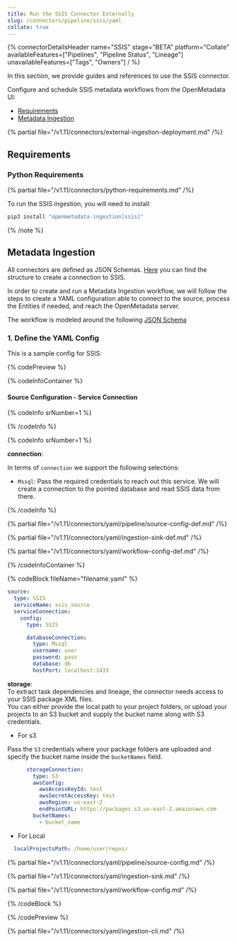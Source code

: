 ```yaml
---
title: Run the SSIS Connector Externally
slug: /connectors/pipeline/ssis/yaml
collate: true
---
```


{% connectorDetailsHeader
name="SSIS"
stage="BETA"
platform="Collate"
availableFeatures=["Pipelines", "Pipeline Status", "Lineage"]
unavailableFeatures=["Tags", "Owners"]
/ %}

In this section, we provide guides and references to use the SSIS connector.

Configure and schedule SSIS metadata workflows from the OpenMetadata UI:

- [Requirements](#requirements)
- [Metadata Ingestion](#metadata-ingestion)

{% partial file="/v1.11/connectors/external-ingestion-deployment.md" /%}

## Requirements

### Python Requirements

{% partial file="/v1.11/connectors/python-requirements.md" /%}

To run the SSIS ingestion, you will need to install:

```bash
pip3 install "openmetadata-ingestion[ssis]"
```


{% /note %}


## Metadata Ingestion

All connectors are defined as JSON Schemas.
[Here](https://github.com/open-metadata/OpenMetadata/blob/main/openmetadata-spec/src/main/resources/json/schema/entity/services/connections/pipeline/ssisConnection.json)
you can find the structure to create a connection to SSIS.

In order to create and run a Metadata Ingestion workflow, we will follow
the steps to create a YAML configuration able to connect to the source,
process the Entities if needed, and reach the OpenMetadata server.

The workflow is modeled around the following
[JSON Schema](https://github.com/open-metadata/OpenMetadata/blob/main/openmetadata-spec/src/main/resources/json/schema/metadataIngestion/workflow.json)

### 1. Define the YAML Config

This is a sample config for SSIS:

{% codePreview %}

{% codeInfoContainer %}

#### Source Configuration - Service Connection

{% codeInfo srNumber=1 %}

{% /codeInfo %}

{% codeInfo srNumber=1 %}

**connection**: 

In terms of `connection` we support the following selections:

- `Mssql`: Pass the required credentials to reach out this service. We will
  create a connection to the pointed database and read SSIS data from there.

{% /codeInfo %}

{% partial file="/v1.11/connectors/yaml/pipeline/source-config-def.md" /%}

{% partial file="/v1.11/connectors/yaml/ingestion-sink-def.md" /%}

{% partial file="/v1.11/connectors/yaml/workflow-config-def.md" /%}

{% /codeInfoContainer %}

{% codeBlock fileName="filename.yaml" %}

```yaml {% isCodeBlock=true %}
source:
  type: SSIS
  serviceName: ssis_source
  serviceConnection:
    config:
      type: SSIS
```
```yaml {% srNumber=6 %}
      databaseConnection:
        type: Mssql
        username: user
        password: pass
        database: db
        hostPort: localhost:1433
```

**storage**:  
To extract task dependencies and lineage, the connector needs access to your SSIS package XML files.  
You can either provide the local path to your project folders, or upload your projects to an S3 bucket and supply the bucket name along with S3 credentials.

- For s3

Pass the `S3` credentials where your package folders are uploaded and specify the bucket name inside the `bucketNames` field.


```yaml {% srNumber=7 %}
      storageConnection:
        type: S3
        awsConfig:
          awsAccessKeyId: test
          awsSecretAccessKey: test
          awsRegion: us-east-2
          endPointURL: https://packages.s3.us-east-2.amazonaws.com
        bucketNames: 
          - bucket_name
```
- For Local
```yaml {% srNumber=8 %}
  localProjectsPath: /home/user/repos/
```

{% partial file="/v1.11/connectors/yaml/pipeline/source-config.md" /%}

{% partial file="/v1.11/connectors/yaml/ingestion-sink.md" /%}

{% partial file="/v1.11/connectors/yaml/workflow-config.md" /%}

{% /codeBlock %}

{% /codePreview %}

{% partial file="/v1.11/connectors/yaml/ingestion-cli.md" /%}

